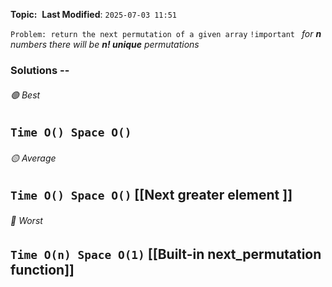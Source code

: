 **Topic:**  
**Last Modified**:  `2025-07-03 11:51`

`Problem: return the next permutation of a given array`
`!important ` *for **n** numbers there will be **n! unique** permutations*

### Solutions -- 

###### 🟢 Best
 `Time O() Space O()` 
----------------------------------------------------------------------------------------------
###### 🟡 Average
 `Time O() Space O()` [[Next greater element ]] 
----------------------------------------------------------------------------------------------
###### 🔴 Worst
 `Time O(n) Space O(1)` [[Built-in next_permutation function]]
----------------------------------------------------------------------------------------------


